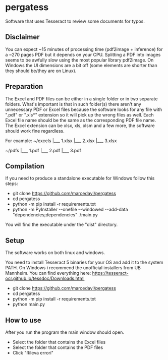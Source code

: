 # pergatess
Software that uses Tesseract to review some documents for typos.

## Disclaimer
You can expect ~15 minutes of processing time (pdf2image + inference) for a ~270 pages PDF but it depends on your CPU.
Splitting a PDF into images seems to be awfully slow using the most popular library pdf2image.
On Windows the UI dimensions are a bit off (some elements are shorter than they should be/they are on Linux).

## Preparation
The Excel and PDF files can be either in a single folder or in two separate folders.
What's important is that in such folder(s) there aren't any unnecessary PDF or Excel files because the software looks for any file with ".pdf" or ".xls*" extension so it will pick up the wrong files as well.
Each Excel file name should be the same as the corresponding PDF file name.
The Excel extension can be xlsx, xls, xlsm and a few more, the software should work fine regardless.

For example:
~/excels
|___ 1.xlsx
|___ 2.xlsx
|___ 3.xlsx

~/pdfs
|___ 1.pdf
|___ 2.pdf
|___ 3.pdf

## Compilation
If you need to produce a standalone executable for Windows follow this steps:

- git clone https://github.com/marcedavi/pergatess
- cd pergatess
- python -m pip install -r requirements.txt
- python -m PyInstaller --onefile --windowed --add-data "dependencies;dependencies" .\main.py

You will find the executable under the "dist" directory.

## Setup
The software works on both linux and windows.

You need to install Tesseract 5 binaries for your OS and add it to the system PATH.
On Windows i recommend the unofficial installers from UB Mannheim.
You can find everything here:
https://tesseract-ocr.github.io/tessdoc/Downloads.html

- git clone https://github.com/marcedavi/pergatess
- cd pergatess
- python -m pip install -r requirements.txt
- python main.py

## How to use
After you run the program the main window should open.

- Select the folder that contains the Excel files
- Select the folder that contains the PDF files
- Click "Rileva errori"
